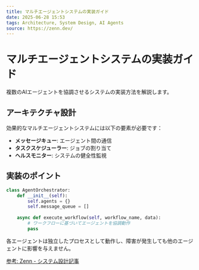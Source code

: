 ```yaml
---
title: マルチエージェントシステムの実装ガイド
date: 2025-06-28 15:53
tags: Architecture, System Design, AI Agents
source: https://zenn.dev/
---
```


# マルチエージェントシステムの実装ガイド

複数のAIエージェントを協調させるシステムの実装方法を解説します。

## アーキテクチャ設計

効果的なマルチエージェントシステムには以下の要素が必要です：

- **メッセージキュー**: エージェント間の通信
- **タスクスケジューラー**: ジョブの割り当て
- **ヘルスモニター**: システムの健全性監視

## 実装のポイント

```python
class AgentOrchestrator:
    def __init__(self):
        self.agents = {}
        self.message_queue = []
    
    async def execute_workflow(self, workflow_name, data):
        # ワークフローに基づいてエージェントを協調動作
        pass
```

各エージェントは独立したプロセスとして動作し、障害が発生しても他のエージェントに影響を与えません。

[参考: Zenn - システム設計記事](https://zenn.dev/)